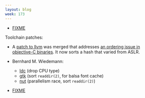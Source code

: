 ```yaml
---
layout: blog
week: 173
---
```


* [FIXME](https://bugs.debian.org/906030)


Toolchain patches:
* A [patch to llvm](https://reviews.llvm.org/D50559) was merged that addresses [an ordering issue in objective-C binaries](https://bugs.llvm.org/show_bug.cgi?id=35277). It now sorts a hash that varied from ASLR.

* Bernhard M. Wiedemann:
    * [ldc](https://github.com/ldc-developers/ldc/pull/2812) (drop CPU type)
    * [gtk](https://gitlab.gnome.org/GNOME/gtk/merge_requests/297) (sort `readdir(2)`, for balsa font cache)
    * [nut](https://build.opensuse.org/request/show/628805) (parallelism race, sort `readdir(2)`)

* [FIXME](https://twitter.com/df7cb/status/1029281752756506624)
